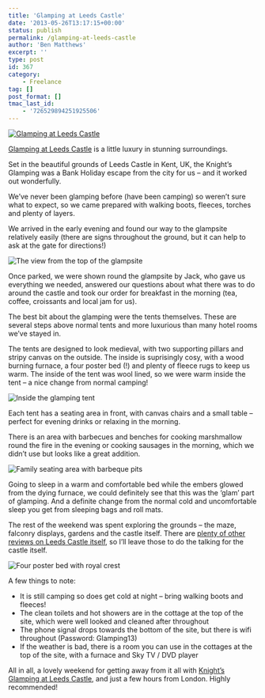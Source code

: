 ```yaml
---
title: 'Glamping at Leeds Castle'
date: '2013-05-26T13:17:15+00:00'
status: publish
permalink: /glamping-at-leeds-castle
author: 'Ben Matthews'
excerpt: ''
type: post
id: 367
category:
    - Freelance
tag: []
post_format: []
tmac_last_id:
    - '726529894251925506'
---
```

[![Glamping at Leeds Castle](http://benrmatthews.com/wp-content/uploads/2013/05/8839805307_606fafb5ba_b-300x225.jpg)](http://leeds-castle.com/glamping)

[Glamping at Leeds Castle](www.leeds-castle.com/glamping "Leeds Castle Glamping") is a little luxury in stunning surroundings.

Set in the beautiful grounds of Leeds Castle in Kent, UK, the Knight’s Glamping was a Bank Holiday escape from the city for us – and it worked out wonderfully.

We’ve never been glamping before (have been camping) so weren’t sure what to expect, so we came prepared with walking boots, fleeces, torches and plenty of layers.

We arrived in the early evening and found our way to the glampsite relatively easily (there are signs throughout the ground, but it can help to ask at the gate for directions!)

![The view from the top of the glampsite](http://benrmatthews.com/wp-content/uploads/2013/05/8840451896_0ffd1c17b6_b-300x225.jpg)

Once parked, we were shown round the glampsite by Jack, who gave us everything we needed, answered our questions about what there was to do around the castle and took our order for breakfast in the morning (tea, coffee, croissants and local jam for us).

The best bit about the glamping were the tents themselves. These are several steps above normal tents and more luxurious than many hotel rooms we’ve stayed in.

The tents are designed to look medieval, with two supporting pillars and stripy canvas on the outside. The inside is suprisingly cosy, with a wood burning furnace, a four poster bed (!) and plenty of fleece rugs to keep us warm. The inside of the tent was wool lined, so we were warm inside the tent – a nice change from normal camping!

![Inside the glamping tent ](http://benrmatthews.com/wp-content/uploads/2013/05/8839776857_4e88727da5_b-300x225.jpg)

Each tent has a seating area in front, with canvas chairs and a small table – perfect for evening drinks or relaxing in the morning.

There is an area with barbecues and benches for cooking marshmallow round the fire in the evening or cooking sausages in the morning, which we didn’t use but looks like a great addition.

![Family seating area with barbeque pits](http://benrmatthews.com/wp-content/uploads/2013/05/8839810025_9d8f42b68e-300x225.jpg)

Going to sleep in a warm and comfortable bed while the embers glowed from the dying furnace, we could definitely see that this was the ‘glam’ part of glamping. And a definite change from the normal cold and uncomfortable sleep you get from sleeping bags and roll mats.

The rest of the weekend was spent exploring the grounds – the maze, falconry displays, gardens and the castle itself. There are [plenty of other reviews on Leeds Castle itself](http://www.tripadvisor.co.uk/Attraction_Review-g187056-d215696-Reviews-Leeds_Castle-Maidstone_Kent_England.html "Reviews of Leeds Castle"), so I’ll leave those to do the talking for the castle itself.

![Four poster bed with royal crest](http://benrmatthews.com/wp-content/uploads/2013/05/8840420598_84c1128e28_b-225x300.jpg)

A few things to note:

- It is still camping so does get cold at night – bring walking boots and fleeces!
- The clean toilets and hot showers are in the cottage at the top of the site, which were well looked and cleaned after throughout
- The phone signal drops towards the bottom of the site, but there is wifi throughout (Password: Glamping13)
- If the weather is bad, there is a room you can use in the cottages at the top of the site, with a furnace and Sky TV / DVD player

All in all, a lovely weekend for getting away from it all with [Knight’s Glamping at Leeds Castle](http://leeds-castle.com/glamping "Knight's Glamping at Leeds Castle"), and just a few hours from London. Highly recommended!